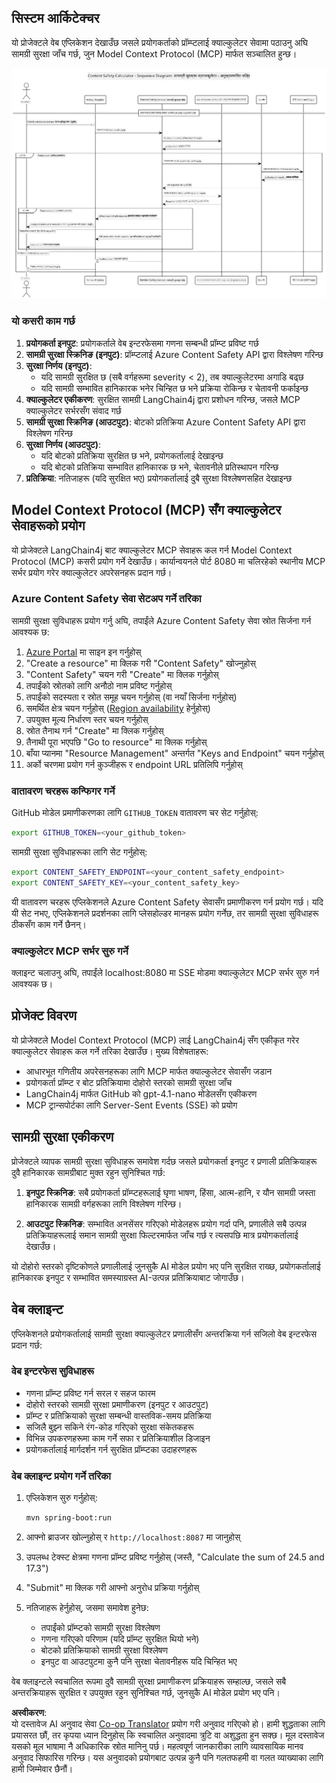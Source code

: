 <!--
CO_OP_TRANSLATOR_METADATA:
{
  "original_hash": "e5ea5e7582f70008ea9bec3b3820f20a",
  "translation_date": "2025-07-13T23:14:41+00:00",
  "source_file": "04-PracticalImplementation/samples/java/containerapp/README.md",
  "language_code": "ne"
}
-->
## सिस्टम आर्किटेक्चर

यो प्रोजेक्टले वेब एप्लिकेशन देखाउँछ जसले प्रयोगकर्ताको प्रॉम्प्टलाई क्याल्कुलेटर सेवामा पठाउनु अघि सामग्री सुरक्षा जाँच गर्छ, जुन Model Context Protocol (MCP) मार्फत सञ्चालित हुन्छ।

![System Architecture Diagram](../../../../../../translated_images/plant.b079fed84e945b7c2978993a16163bb53f0517cfe3548d2e442ff40d619ba4b4.ne.png)

### यो कसरी काम गर्छ

1. **प्रयोगकर्ता इनपुट**: प्रयोगकर्ताले वेब इन्टरफेसमा गणना सम्बन्धी प्रॉम्प्ट प्रविष्ट गर्छ
2. **सामग्री सुरक्षा स्क्रिनिङ (इनपुट)**: प्रॉम्प्टलाई Azure Content Safety API द्वारा विश्लेषण गरिन्छ
3. **सुरक्षा निर्णय (इनपुट)**:
   - यदि सामग्री सुरक्षित छ (सबै वर्गहरूमा severity < 2), तब क्याल्कुलेटरमा अगाडि बढ्छ
   - यदि सामग्री सम्भावित हानिकारक भनेर चिन्हित छ भने प्रक्रिया रोकिन्छ र चेतावनी फर्काइन्छ
4. **क्याल्कुलेटर एकीकरण**: सुरक्षित सामग्री LangChain4j द्वारा प्रशोधन गरिन्छ, जसले MCP क्याल्कुलेटर सर्भरसँग संवाद गर्छ
5. **सामग्री सुरक्षा स्क्रिनिङ (आउटपुट)**: बोटको प्रतिक्रिया Azure Content Safety API द्वारा विश्लेषण गरिन्छ
6. **सुरक्षा निर्णय (आउटपुट)**:
   - यदि बोटको प्रतिक्रिया सुरक्षित छ भने, प्रयोगकर्तालाई देखाइन्छ
   - यदि बोटको प्रतिक्रिया सम्भावित हानिकारक छ भने, चेतावनीले प्रतिस्थापन गरिन्छ
7. **प्रतिक्रिया**: नतिजाहरू (यदि सुरक्षित भए) प्रयोगकर्तालाई दुबै सुरक्षा विश्लेषणसहित देखाइन्छ

## Model Context Protocol (MCP) सँग क्याल्कुलेटर सेवाहरूको प्रयोग

यो प्रोजेक्टले LangChain4j बाट क्याल्कुलेटर MCP सेवाहरू कल गर्न Model Context Protocol (MCP) कसरी प्रयोग गर्ने देखाउँछ। कार्यान्वयनले पोर्ट 8080 मा चलिरहेको स्थानीय MCP सर्भर प्रयोग गरेर क्याल्कुलेटर अपरेसनहरू प्रदान गर्छ।

### Azure Content Safety सेवा सेटअप गर्ने तरिका

सामग्री सुरक्षा सुविधाहरू प्रयोग गर्नु अघि, तपाईंले Azure Content Safety सेवा स्रोत सिर्जना गर्न आवश्यक छ:

1. [Azure Portal](https://portal.azure.com) मा साइन इन गर्नुहोस्
2. "Create a resource" मा क्लिक गरी "Content Safety" खोज्नुहोस्
3. "Content Safety" चयन गरी "Create" मा क्लिक गर्नुहोस्
4. तपाईंको स्रोतको लागि अनौठो नाम प्रविष्ट गर्नुहोस्
5. तपाईंको सदस्यता र स्रोत समूह चयन गर्नुहोस् (वा नयाँ सिर्जना गर्नुहोस्)
6. समर्थित क्षेत्र चयन गर्नुहोस् ([Region availability](https://azure.microsoft.com/en-us/global-infrastructure/services/?products=cognitive-services) हेर्नुहोस्)
7. उपयुक्त मूल्य निर्धारण स्तर चयन गर्नुहोस्
8. स्रोत तैनाथ गर्न "Create" मा क्लिक गर्नुहोस्
9. तैनाथी पूरा भएपछि "Go to resource" मा क्लिक गर्नुहोस्
10. बाँया प्यानमा "Resource Management" अन्तर्गत "Keys and Endpoint" चयन गर्नुहोस्
11. अर्को चरणमा प्रयोग गर्न कुञ्जीहरू र endpoint URL प्रतिलिपि गर्नुहोस्

### वातावरण चरहरू कन्फिगर गर्ने

GitHub मोडेल प्रमाणीकरणका लागि `GITHUB_TOKEN` वातावरण चर सेट गर्नुहोस्:
```sh
export GITHUB_TOKEN=<your_github_token>
```

सामग्री सुरक्षा सुविधाहरूका लागि सेट गर्नुहोस्:
```sh
export CONTENT_SAFETY_ENDPOINT=<your_content_safety_endpoint>
export CONTENT_SAFETY_KEY=<your_content_safety_key>
```

यी वातावरण चरहरू एप्लिकेशनले Azure Content Safety सेवासँग प्रमाणीकरण गर्न प्रयोग गर्छ। यदि यी सेट नभए, एप्लिकेशनले प्रदर्शनका लागि प्लेसहोल्डर मानहरू प्रयोग गर्नेछ, तर सामग्री सुरक्षा सुविधाहरू ठीकसँग काम गर्ने छैनन्।

### क्याल्कुलेटर MCP सर्भर सुरु गर्ने

क्लाइन्ट चलाउनु अघि, तपाईंले localhost:8080 मा SSE मोडमा क्याल्कुलेटर MCP सर्भर सुरु गर्न आवश्यक छ।

## प्रोजेक्ट विवरण

यो प्रोजेक्टले Model Context Protocol (MCP) लाई LangChain4j सँग एकीकृत गरेर क्याल्कुलेटर सेवाहरू कल गर्ने तरिका देखाउँछ। मुख्य विशेषताहरू:

- आधारभूत गणितीय अपरेसनहरूका लागि MCP मार्फत क्याल्कुलेटर सेवासँग जडान
- प्रयोगकर्ता प्रॉम्प्ट र बोट प्रतिक्रियामा दोहोरो स्तरको सामग्री सुरक्षा जाँच
- LangChain4j मार्फत GitHub को gpt-4.1-nano मोडेलसँग एकीकरण
- MCP ट्रान्सपोर्टका लागि Server-Sent Events (SSE) को प्रयोग

## सामग्री सुरक्षा एकीकरण

प्रोजेक्टले व्यापक सामग्री सुरक्षा सुविधाहरू समावेश गर्दछ जसले प्रयोगकर्ता इनपुट र प्रणाली प्रतिक्रियाहरू दुवै हानिकारक सामग्रीबाट मुक्त रहुन सुनिश्चित गर्छ:

1. **इनपुट स्क्रिनिङ**: सबै प्रयोगकर्ता प्रॉम्प्टहरूलाई घृणा भाषण, हिंसा, आत्म-हानि, र यौन सामग्री जस्ता हानिकारक सामग्री वर्गहरूका लागि विश्लेषण गरिन्छ।

2. **आउटपुट स्क्रिनिङ**: सम्भावित अनसेंसर गरिएको मोडेलहरू प्रयोग गर्दा पनि, प्रणालीले सबै उत्पन्न प्रतिक्रियाहरूलाई समान सामग्री सुरक्षा फिल्टरमार्फत जाँच गर्छ र त्यसपछि मात्र प्रयोगकर्तालाई देखाउँछ।

यो दोहोरो स्तरको दृष्टिकोणले प्रणालीलाई जुनसुकै AI मोडेल प्रयोग भए पनि सुरक्षित राख्छ, प्रयोगकर्तालाई हानिकारक इनपुट र सम्भावित समस्याग्रस्त AI-उत्पन्न प्रतिक्रियाबाट जोगाउँछ।

## वेब क्लाइन्ट

एप्लिकेशनले प्रयोगकर्तालाई सामग्री सुरक्षा क्याल्कुलेटर प्रणालीसँग अन्तरक्रिया गर्न सजिलो वेब इन्टरफेस प्रदान गर्छ:

### वेब इन्टरफेस सुविधाहरू

- गणना प्रॉम्प्ट प्रविष्ट गर्न सरल र सहज फारम
- दोहोरो स्तरको सामग्री सुरक्षा प्रमाणीकरण (इनपुट र आउटपुट)
- प्रॉम्प्ट र प्रतिक्रियाको सुरक्षा सम्बन्धी वास्तविक-समय प्रतिक्रिया
- सजिलै बुझ्न सकिने रंग-कोड गरिएको सुरक्षा संकेतकहरू
- विभिन्न उपकरणहरूमा काम गर्ने सफा र प्रतिक्रियाशील डिजाइन
- प्रयोगकर्तालाई मार्गदर्शन गर्न सुरक्षित प्रॉम्प्टका उदाहरणहरू

### वेब क्लाइन्ट प्रयोग गर्ने तरिका

1. एप्लिकेशन सुरु गर्नुहोस्:
   ```sh
   mvn spring-boot:run
   ```

2. आफ्नो ब्राउजर खोल्नुहोस् र `http://localhost:8087` मा जानुहोस्

3. उपलब्ध टेक्स्ट क्षेत्रमा गणना प्रॉम्प्ट प्रविष्ट गर्नुहोस् (जस्तै, "Calculate the sum of 24.5 and 17.3")

4. "Submit" मा क्लिक गरी आफ्नो अनुरोध प्रक्रिया गर्नुहोस्

5. नतिजाहरू हेर्नुहोस्, जसमा समावेश हुनेछ:
   - तपाईंको प्रॉम्प्टको सामग्री सुरक्षा विश्लेषण
   - गणना गरिएको परिणाम (यदि प्रॉम्प्ट सुरक्षित थियो भने)
   - बोटको प्रतिक्रियाको सामग्री सुरक्षा विश्लेषण
   - इनपुट वा आउटपुटमा कुनै पनि सुरक्षा चेतावनीहरू यदि चिन्हित भए

वेब क्लाइन्टले स्वचालित रूपमा दुवै सामग्री सुरक्षा प्रमाणीकरण प्रक्रियाहरू सम्हाल्छ, जसले सबै अन्तरक्रियाहरू सुरक्षित र उपयुक्त रहुन सुनिश्चित गर्छ, जुनसुकै AI मोडेल प्रयोग भए पनि।

**अस्वीकरण**:  
यो दस्तावेज AI अनुवाद सेवा [Co-op Translator](https://github.com/Azure/co-op-translator) प्रयोग गरी अनुवाद गरिएको हो। हामी शुद्धताका लागि प्रयासरत छौं, तर कृपया ध्यान दिनुहोस् कि स्वचालित अनुवादमा त्रुटि वा अशुद्धता हुन सक्छ। मूल दस्तावेज यसको मूल भाषामा नै अधिकारिक स्रोत मानिनु पर्छ। महत्वपूर्ण जानकारीका लागि व्यावसायिक मानव अनुवाद सिफारिस गरिन्छ। यस अनुवादको प्रयोगबाट उत्पन्न कुनै पनि गलतफहमी वा गलत व्याख्याका लागि हामी जिम्मेवार छैनौं।